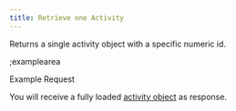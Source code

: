 ```yaml
---
title: Retrieve one Activity
---
```


Returns a single activity object with a specific numeric id.

;examplearea

Example Request

<RequestExample url="https://mapi.storyblok.com/v1/spaces/606/activities/5405" httpMethod="GETOAUTH"></RequestExample>

You will receive a fully loaded [activity object](#core-resources/activities/the-activity-object) as response.